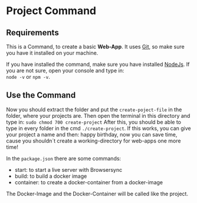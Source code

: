 # Project Command

## Requirements
This is a Command, to create a basic __Web-App__. It uses [Git](https://git-scm.com/), so make sure you have it installed on your machine.

If you have installed the command, make sure you have installed [NodeJs](https://nodejs.org/en/). If you are not sure, open your console and type in:  
```node -v``` or ```npm -v```.

## Use the Command
Now you should extract the folder and put the ```create-poject-file``` in the folder, where your projects are.
Then open the terminal in this directory and type in: ```sudo chmod 700 create-project```
After this, you should be able to type in every folder in the cmd ```./create-project```. If this works, you can give your project a name and then: happy birthday, now you can save time, cause you shouldn´t
create a working-directory for web-apps one more time!

In the ```package.json``` there are some commands:  
  - start: to start a live server with Browsersync
  - build: to build a docker image
  - container: to create a docker-container from a docker-image
  
The Docker-Image and the Docker-Container will be called like the project.
